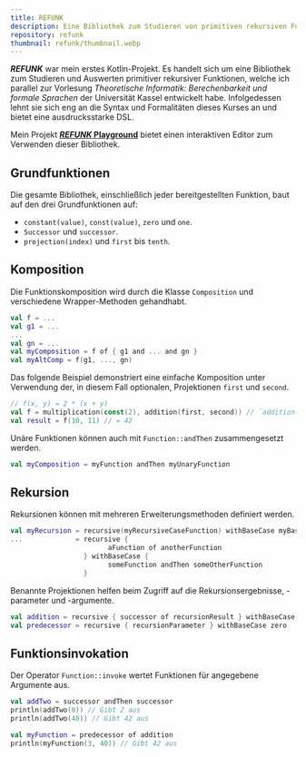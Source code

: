 ```yaml
---
title: REFUNK
description: Eine Bibliothek zum Studieren von primitiven rekursiven Funktionen mit Kotlin.
repository: refunk
thumbnail: refunk/thumbnail.webp
---
```


**_REFUNK_** war mein erstes Kotlin-Projekt.
Es handelt sich um eine Bibliothek zum Studieren und Auswerten primitiver rekursiver Funktionen, welche ich parallel zur Vorlesung *Theoretische Informatik: Berechenbarkeit und formale Sprachen* der Universität Kassel entwickelt habe.
Infolgedessen lehnt sie sich eng an die Syntax und Formalitäten dieses Kurses an und bietet eine ausdrucksstarke DSL.

Mein Projekt [**_REFUNK_ Playground**](/de/projects/refunk-playground) bietet einen interaktiven Editor zum Verwenden dieser Bibliothek.

## Grundfunktionen

Die gesamte Bibliothek, einschließlich jeder bereitgestellten Funktion, baut auf den drei Grundfunktionen auf:

- `constant(value)`, `const(value)`, `zero` und `one`.
- `Successor` und `successor`.
- `projection(index)` und `first` bis `tenth`.

## Komposition

Die Funktionskomposition wird durch die Klasse `Composition` und verschiedene Wrapper-Methoden gehandhabt.

```kotlin
val f = ... 
val g1 = ... 
...
val gn = ...
val myComposition = f of { g1 and ... and gn }
val myAltComp = f(g1, ..., gn)
```

Das folgende Beispiel demonstriert eine einfache Komposition unter Verwendung der, in diesem Fall optionalen, Projektionen `first` und `second`.

```kotlin
// f(x, y) = 2 * (x + y)
val f = multiplication(const(2), addition(first, second)) // `addition(first, second)` ist äquivalent zu `addition`
val result = f(10, 11) // = 42
```

Unäre Funktionen können auch mit `Function::andThen` zusammengesetzt werden.

```kotlin
val myComposition = myFunction andThen myUnaryFunction
```

## Rekursion

Rekursionen können mit mehreren Erweiterungsmethoden definiert werden.

```kotlin
val myRecursion = recursive(myRecursiveCaseFunction) withBaseCase myBaseCaseFunction                
...             = recursive { 
                        aFunction of anotherFunction 
                  } withBaseCase { 
                        someFunction andThen someOtherFunction 
                  }
```

Benannte Projektionen helfen beim Zugriff auf die Rekursionsergebnisse, -parameter und -argumente.

```kotlin        
val addition = recursive { successor of recursionResult } withBaseCase firstBaseCaseArgument
val predecessor = recursive { recursionParameter } withBaseCase zero
```

## Funktionsinvokation

Der Operator `Function::invoke` wertet Funktionen für angegebene Argumente aus.

```kotlin
val addTwo = successor andThen successor
println(addTwo(0)) // Gibt 2 aus
println(addTwo(40)) // Gibt 42 aus

val myFunction = predecessor of addition
println(myFunction(3, 40)) // Gibt 42 aus
```
